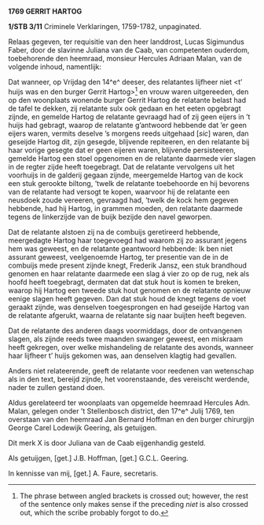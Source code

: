 **1769 GERRIT HARTOG**

**1/STB 3/11** Criminele Verklaringen, 1759-1782, unpaginated.

Relaas gegeven, ter requisitie van den heer landdrost, Lucas Sigimundus
Faber, door de slavinne Juliana van de Caab, van competenten ouderdom,
toebehorende den heemraad, monsieur Hercules Adriaan Malan, van de
volgende inhoud, namentlijk:

Dat wanneer, op Vrijdag den 14^e^ deeser, des relatantes lijfheer niet
\<t’ huijs was en den burger Gerrit Hartog\>[^1] en vrouw waren
uitgereeden, den op den woonplaats wonende burger Gerrit Hartog de
relatante belast had de tafel te dekken, zij relatante sulx ook gedaan
en het eeten opgebragt zijnde, en gemelde Hartog de relatante gevraagd
had of zij geen eijers in ’t huijs had gebragt, waarop de relatante
g’antwoord hebbende dat ’er geen eijers waren, vermits deselve ’s
morgens reeds uitgehaad \[*sic*\] waren, dan geseijde Hartog dit, zijn
gesegde, blijvende repiteeren, en den relatante bij haar vorige gesegte
dat er geen eijeren waren, blijvende persisteeren, gemelde Hartog een
stoel opgenomen en de relatante daarmede vier slagen in de regter zijde
heeft toegebragt. Dat de relatante vervolgens uit het voorhuijs in de
galderij gegaan zijnde, meergemelde Hartog van de kock een stuk gerookte
biltong, ’twelk de relatante toebehoorde en hij bevorens van de
relatante had versogt te kopen, waarvoor hij de relatante een neusdoek
zoude vereeren, gevraagd had, ’twelk de kock hem gegeven hebbende, had
hij Hartog, in grammen moeden, den relatante daarmede tegens de
linkerzijde van de buijk bezijde den navel geworpen.

Dat de relatante alstoen zij na de combuijs geretireerd hebbende,
meergedagte Hartog haar toegevoegd had waarom zij zo assurant jegens hem
was geweest, en de relatante geantwoord hebbende: Ik ben niet assurant
geweest, veelgenoemde Hartog, ter presentie van de in de combuijs mede
present zijnde knegt, Frederik Jansz, een stuk brandhoud genomen en haar
relatante daarmede een slag á vier zo op de rug, nek als hoofd heeft
toegebragt, dermaten dat dat stuk hout is komen te breken, waarop hij
Hartog een tweede stuk hout genomen en de relatante opnieuw eenige
slagen heeft gegeven. Dan dat stuk houd de knegt tegens de voet geraakt
zijnde, was denselven toegesprongen en had geseijde Hartog van de
relatante afgerukt, waarna de relatante sig naar buijten heeft begeven.

Dat de relatante des anderen daags voormiddags, door de ontvangenen
slagen, als zijnde reeds twee maanden swanger geweest, een miskraam
heeft gekregen, over welke mishandeling de relatante des avonds, wanneer
haar lijfheer t’ huijs gekomen was, aan denselven klagtig had gevallen.

Anders niet relateerende, geeft de relatante voor reedenen van
wetenschap als in den text, bereijd zijnde, het voorenstaande, des
vereischt werdende, nader te zullen gestand doen.

Aldus gerelateerd ter woonplaats van opgemelde heemraad Hercules Adn.
Malan, gelegen onder ’t Stellenbosch district, den 17^e^ Julij 1769, ten
overstaan van den heemraad Jan Bernard Hoffman en den burger chirurgijn
George Carel Lodewijk Geering, als getuijgen.

Dit merk X is door Juliana van de Caab eijgenhandig gesteld.

Als getuijgen, \[get.\] J.B. Hoffman, \[get.\] G.C.L. Geering.

In kennisse van mij, \[get.\] A. Faure, secretaris.

[^1]: The phrase between angled brackets is crossed out; however, the
    rest of the sentence only makes sense if the preceding *niet* is
    also crossed out, which the scribe probably forgot to do.
